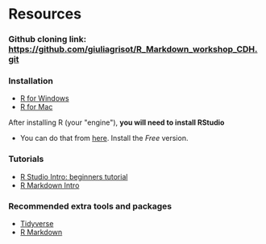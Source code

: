 
# Resources

### Github cloning link: https://github.com/giuliagrisot/R_Markdown_workshop_CDH.git

### Installation
- [R for Windows](https://cran.r-project.org/bin/windows/base/)
- [R for Mac](https://cran.r-project.org/bin/macosx/) 

After installing R (your "engine"), **you will need to install RStudio** 
- You can do that from [here](https://www.rstudio.com/products/rstudio/download/). Install the *Free* version.

### Tutorials
- [R Studio Intro: beginners tutorial](https://education.rstudio.com/learn/beginner/)
- [R Markdown Intro](https://intro2r.com/why-use-r-markdown.html)

### Recommended extra tools and packages
- [Tidyverse](https://www.tidyverse.org)
- [R Markdown](https://bookdown.org/yihui/rmarkdown/)

